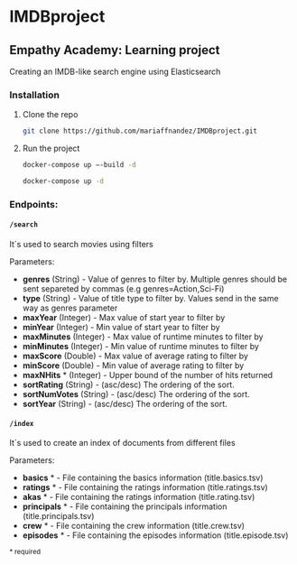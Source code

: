 # IMDBproject

## Empathy Academy: Learning project


Creating an IMDB-like search engine using Elasticsearch

### Installation

1. Clone the repo
   ```sh
   git clone https://github.com/mariaffnandez/IMDBproject.git

   ```
2. Run the project
   ```sh
   docker-compose up –-build -d

   ```
    ```sh
   docker-compose up -d

   ```
### Endpoints:
#### `/search`
It´s used to search movies using filters

Parameters:
- **genres** (String) - Value of genres to filter by. Multiple genres should be sent separeted by commas (e.g genres=Action,Sci-Fi)  
- **type** (String) - Value of title type to filter by. Values send in the same way as genres parameter 
- **maxYear** (Integer) - Max value of start year to filter by 
- **minYear** (Integer) - Min value of start year to filter by
- **maxMinutes** (Integer) - Max value of runtime minutes to filter by
- **minMinutes** (Integer) - Min value of runtime minutes to filter by
- **maxScore** (Double) - Max value of average rating to filter by
- **minScore** (Double) - Min value of average rating to filter by
- **maxNHits** * (Integer)  - Upper bound of the number of hits returned
- **sortRating** (String) - (asc/desc) The ordering of the sort. 
- **sortNumVotes** (String) - (asc/desc) The ordering of the sort. 
- **sortYear** (String) - (asc/desc) The ordering of the sort. 


#### `/index`
It´s used to create an index of documents from different files

Parameters:
- **basics** * - File containing the basics information (title.basics.tsv)
- **ratings** * - File containing the ratings information (title.ratings.tsv)
- **akas** * - File containing the ratings information (title.rating.tsv)
- **principals** * - File containing the principals information (title.principals.tsv)
- **crew** * - File containing the crew information (title.crew.tsv)
- **episodes** * - File containing the episodes information (title.episode.tsv)

<sub>* required </sub>
